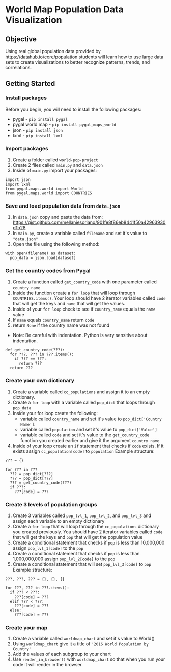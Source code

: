# World Map Population Data Visualization

## Objective

Using real global population data provided by <https://datahub.io/core/population> students will learn how to use large data sets to create visualizations to better recognize patterns, trends, and correlations.

## Getting Started

### Install packages

Before you begin, you will need to install the following packages:

* pygal - `pip install pygal`
* pygal world map - `pip install pygal_maps_world`
* json - `pip install json`
* lxml - `pip install lxml`

### Import packages

1.  Create a folder called `world-pop-project`
2.  Create 2 files called `main.py` and `data.json`
3.  Inside of `main.py` import your packages:

```
import json
import lxml
from pygal.maps.world import World
from pygal.maps.world import COUNTRIES
```

### Save and load population data from `data.json`

1.  In `data.json` copy and paste the data from: https://gist.github.com/mellaniesoriano/901fe8f86eb8441f50a42963930d1b28
2.  In `main.py`, create a variable called `filename` and set it's value to `"data.json"`
3.  Open the file using the following method:

```
with open(filename) as dataset:
  pop_data = json.load(dataset)
```

### Get the country codes from Pygal

1.  Create a function called `get_country_code` with one parameter called `country_name`
2.  Inside the function create a `for loop` that will loop through `COUNTRIES.items()`. Your loop should have 2 iterator variables called `code` that will get the keys and `name` that will get the values.
3.  Inside of your `for loop` check to see if `country_name` equals the `name` value
4.  If `name` equals `country_name` return `code`
5.  return `None` if the country name was not found

* Note: Be careful with indentation. Python is very sensitive about indentation.

```
def get_country_code(???):
  for ???, ??? in ???.items():
    if ??? == ???:
      return ???
  return ???
```

### Create your own dictionary

1.  Create a variable called `cc_populations` and assign it to an empty dictionary.
2.  Create a `for loop` with a variable called `pop_dict` that loops through `pop_data`
3.  Inside your for loop create the following:
    * variable called `country_name` and set it's value to `pop_dict['Country Name']`.
    * variable called `population` and set it's value to `pop_dict['Value']`
    * variable called `code` and set it's value to the `get_country_code` function you created earlier and give it the argument `country_name`
4.  Inside of your loop create an `if` statement that checks if `code` exists. If it exists assign `cc_population[code]` to `population`
    Example structure:

```
??? = {}

for ??? in ???
  ??? = pop_dict[???]
  ??? = pop_dict[???]
  ??? = get_country_code(???)
  if ???:
    ???[code] = ???
```

### Create 3 levels of population groups

1.  Create 3 variables called `pop_lvl_1`, `pop_lvl_2`, and `pop_lvl_3` and assign each variable to an empty dictionary
2.  Create a `for loop` that will loop through the `cc_populations` dictionary you created previously. You should have 2 iterator variables called `code` that will get the keys and `pop` that will get the population value
3.  Create a conditional statement that checks if `pop` is less than 10,000,000 assign `pop_lvl_1[code]` to the `pop`
4.  Create a conditional statement that checks if `pop` is less than 1,000,000,000 assign `pop_lvl_2[code]` to the `pop`
5.  Create a conditional statement that will set `pop_lvl_3[code]` to `pop`
    Example structure:

```
???, ???, ??? = {}, {}, {}

for ???, ??? in ???.items():
  if ??? < ???:
    ???[code] = ???
  elif ??? < ???:
    ???[code] = ???
  else:
    ???[code] = ???
```

### Create your map

1.  Create a variable called `worldmap_chart` and set it's value to World()
2.  Using `worldmap_chart` give it a title of `'2016 World Population by Country'`
3.  Add the values of each subgroup to your chart
4.  Use `render_in_browser()` with `worldmap_chart` so that when you run your code it will render in the browser.

